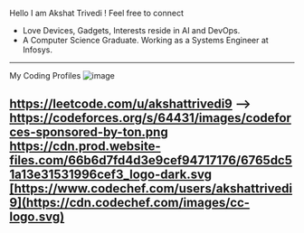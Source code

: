 Hello I am Akshat Trivedi ! 
Feel free to connect 

 *    Love Devices, Gadgets,  Interests reside in AI and DevOps.
 *    A Computer Science Graduate. Working as a Systems Engineer at Infosys.

---
My Coding Profiles
![image](https://github.com/user-attachments/assets/d9b6d530-aeac-460b-8d97-83b9b0d218ef)

  <a href="https://leetcode.com/u/akshattrivedi9"> https://leetcode.com/u/akshattrivedi9  </a>   --> 
  <a href="https://codeforces.com/profile/akshattrivedi9"> https://codeforces.org/s/64431/images/codeforces-sponsored-by-ton.png </a>
  <a href="https://www.hackerrank.com/profile/akshat_trivedi"> https://cdn.prod.website-files.com/66b6d7fd4d3e9cef94717176/6765dc51a13e31531996cef3_logo-dark.svg </a>
  <a href="https://www.codechef.com/users/akshattrivedi9"> [https://www.codechef.com/users/akshattrivedi9](https://cdn.codechef.com/images/cc-logo.svg) </a>
  ---


